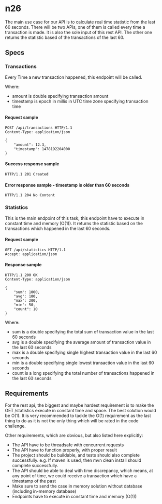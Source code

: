# n26
The main use case for our API is
to calculate real time statistic from the last 60 seconds. There will be two APIs, one of
them is called every time a transaction is made. It is also the sole input of this rest
API. The other one returns the statistic based of the transactions of the last 60.

## Specs

### Transactions

Every Time a new transaction happened, this endpoint will be called.

Where:
* amount is double specifying transaction amount
* timestamp is epoch in millis in UTC time zone specifying transaction time

#### Request sample
```http
POST /api/transactions HTTP/1.1
Content-Type: application/json

{
    "amount": 12.3,
    "timestamp": 1478192204000
}

```
#### Success response sample
```http
HTTP/1.1 201 Created
```

#### Error response sample - timestamp is older than 60 seconds
```http
HTTP/1.1 204 No Content
```

### Statistics
This is the main endpoint of this task, this endpoint have to execute in constant time
and memory (O(1)). It returns the statistic based on the transactions which happened
in the last 60 seconds.

#### Request sample
```http
GET /api/statistics HTTP/1.1
Accept: application/json
```

#### Response sample
```http
HTTP/1.1 200 OK
Content-Type: application/json

{
    "sum": 1000,
    "avg": 100,
    "max": 200,
    "min": 50,
    "count": 10
}
```

Where:
* sum is a double specifying the total sum of transaction value in the last 60
seconds
* avg is a double specifying the average amount of transaction value in the last
60 seconds
* max is a double specifying single highest transaction value in the last 60
seconds
* min is a double specifying single lowest transaction value in the last 60
seconds
* count is a long specifying the total number of transactions happened in the last
60 seconds

## Requirements
For the rest api, the biggest and maybe hardest requirement is to make the GET
/statistics execute in constant time and space. The best solution would be O(1). It is
very recommended to tackle the O(1) requirement as the last thing to do as it is not
the only thing which will be rated in the code challenge.

Other requirements, which are obvious, but also listed here explicitly:
* The API have to be threadsafe with concurrent requests
* The API have to function properly, with proper result
* The project should be buildable, and tests should also complete successfully. e.g. If maven is used, then mvn clean install should complete successfully.
* The API should be able to deal with time discrepancy, which means, at any point of time, we could receive a transaction which have a timestamp of the past
* Make sure to send the case in memory solution without database (including in-memory database)
* Endpoints have to execute in constant time and memory (O(1))

